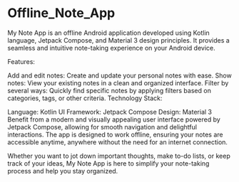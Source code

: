 # Offline_Note_App
My Note App is an offline Android application developed using Kotlin language, Jetpack Compose, and Material 3 design principles. It provides a seamless and intuitive note-taking experience on your Android device.

Features:

Add and edit notes: Create and update your personal notes with ease.
Show notes: View your existing notes in a clean and organized interface.
Filter by several ways: Quickly find specific notes by applying filters based on categories, tags, or other criteria.
Technology Stack:

Language: Kotlin
UI Framework: Jetpack Compose
Design: Material 3
Benefit from a modern and visually appealing user interface powered by Jetpack Compose, allowing for smooth navigation and delightful interactions. The app is designed to work offline, ensuring your notes are accessible anytime, anywhere without the need for an internet connection.

Whether you want to jot down important thoughts, make to-do lists, or keep track of your ideas, My Note App is here to simplify your note-taking process and help you stay organized.
